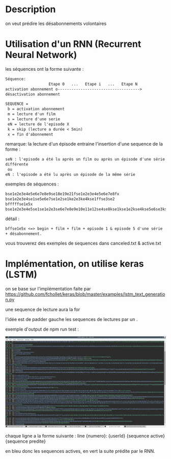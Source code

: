 # Description

on veut prédire les désabonnements volontaires

# Utilisation d'un RNN (Recurrent Neural Network)

les séquences ont la forme suivante :

```
Séquence:
                   Etape 0   ...   Etape i   ...   Etape N   
activation abonnement o------------------------------------> désactivation abonnement
```

```
SEQUENCE =
 b = activation abonnement
 m = lecture d'un film
 s = lecture d'une serie
 eN = lecture de l'episode X
 k = skip (lecture a durée < 5min)
 x = fin d'abonnement
```

remarque: la lecture d'un épisode entraine l'insertion d'une sequence de la forme :
```
seN : l'episode a été lu après un film ou après un épisode d'une série différente
 ou
eN : l'episode a été lu après un épisode de la même série
```

exemples de séquences :

```
bse1e2e3e4e5e6e7e8e9se18e19e21fse1e2e3e4e5e6e7e8fx
bse1e2e3e4se1se5e6e7se1e2se1ke2e3ke4kse1ffse3se2
bfffffse1e5x
bse1e2e3e4e5se1se1e2e3se6e7e8e9e10e11e12se4se8kse1kse1e2kse4kse5e6se3kse7e8e9e10ke11e12fkse13e14e15e16ke17ke18e19e20e21e22e23e24se5se1e2e3se1kse4e5e6e7e8kse3kse3se1e2e3kse6e3e5e1k
```

détail :

```
bffse1e5x <=> begin + film + film + episode 1 & episode 5 d'une série + désabonnement.
```

vous trouverez des exemples de sequences dans canceled.txt & active.txt

# Implémentation, on utilise keras (LSTM)

on se base sur l'implémentation faite par https://github.com/fchollet/keras/blob/master/examples/lstm_text_generation.py

une sequence de lecture aura la for

l'idée est de padder gauche les sequences de lectures par un .

exemple d'output de npm run test :

![output](https://github.com/Afrostream/afrostream-machine-learning/raw/master/predict-cancel/output.jpg)

chaque ligne a la forme suivante :
line {numero}: {userId} {sequence active}{sequence predite}

en bleu donc les sequences actives, en vert la suite prédite par le RNN.
